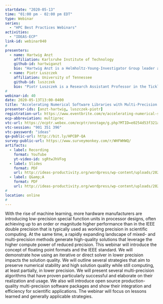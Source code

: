 ```yaml
---
startdate: "2020-05-13"
time: "01:00 pm - 02:00 pm EDT"
type: Webinar
series:
  - "HPC Best Practices Webinars"
activities:
  - "IDEAS-ECP"
link-id: webinar040
#
presenters:
  - name: Hartwig Anzt
    affiliation: Karlsruhe Institute of Technology
    github-id: hartwiganzt
    bio: "Hartwig Anzt is a Helmholtz-Young-Investigator Group leader at the Steinbuch Centre for Computing at the Karlsruhe Institute of Technology. He obtained his PhD in Mathematics at the KIT, and afterwards joined Jack Dongarra’s Innovative Comp. Lab at the U. of Tennessee in 2013. Since 2015 he also holds a Senior Research Scientist position at the U. of Tennessee. He teaches HPC numerics and related topics, including a course on Scientific Computing at the Taiwan National University. In 2017, he contributed to the ISC tutorial on Num. Linear Algebra. Hartwig has a long track record of high-quality software development. He is author of the MAGMA-sparse open source software package managing lead and developer of the Ginkgo numerical linear algebra library, and part of the US Exascale Computing Project (ECP) delivering production-ready numerical linear algebra libraries. Recently, Hartwig Anzt was appointed the PI of the ECP multiprecision effort focusing on the development of multiprecision numerics for Exascale computing."
  - name: Piotr Luszczek
    affiliation: University of Tennessee
    github-id: luszczek
    bio: "Piotr Luszczek is a Research Assistant Professor in the Tickle College of Engineering at the University of Tennessee and a member of the Innovative Computing Laboratory with a long record of research and software development spanning benchmarking, numerical linear algebra for high-performance computing, automatic performance tuning for hardware accelerators, and stochastic models for performance. His mixed-precision work goes back over 15 years to a new look at mixed-precision iterative refinement that is now implemented in modern numerical linear algebra libraries. He contributed to inner-outer iteration research that also exploited performance of lower-precision floating-point arithmetic. More recently, he used autotuning across multiple precisions and introduced a new factorization algorithm with scaling that maintains improved accuracy for reduced-precision computations. Currently, Piotr serves as a co-PI for the Exascale Computing Project (ECP) xSDK project that has as one of its main thrusts the goal of introducing mixed-precision approaches to the world-class software of the Exascale machines."
#
webinar-id: 40
date: 2020-05-13T13:00-0400
title: "Accelerating Numerical Software Libraries with Multi-Precision Algorithms"
presenter-ids: [anzt-hartwig, luszczek-piotr]
registration-url: https://www.eventbrite.com/e/accelerating-numerical-software-libraries-with-multi-precision-algorithms-tickets-102390859818
ecp-abbreviation: multiprec
vtc-url: https://ecptr.webex.com/ecptr/onstage/g.php?MTID=e0254d53f321a359f5b7cd34dc0fe0da9
vtc-session: "901 351 396"
vtc-password: "ideas"
qa-public-url: http://bit.ly/HPCBP-QA
survey-public-url: https://www.surveymonkey.com/r/WHFWHWQ/
artifacts:
  - label: Recording
    format: YouTube
    yt-video-id: sgRtwJhVFog
  - label: Slides
    format: PDF
    url: http://ideas-productivity.org/wordpress/wp-content/uploads/2020/05/webinar040-mixedprecision.pdf
  - label: Q&amp;A
    format: PDF
    url: http://ideas-productivity.org/wordpress/wp-content/uploads/2020/05/webinar040-multiprecision-QA.pdf
#
location: online
#
---
```

With the rise of machine learning, more hardware manufacturers are introducing low-precision special function units in processor designs, often achieving up to an order or magnitude higher performance than in the IEEE double precision that is typically used as working precision in scientific computing. At the same time, a rapidly expanding landscape of mixed- and multi-precision methods generate high-quality solutions that leverage the higher compute power of reduced precision. This webinar will introduce the concept of floating point formats and the IEEE standard. We will demonstrate how using an iterative or direct solver in lower precision impacts the solution quality. We will outline several strategies that aim to preserve numerical stability and high solution quality while still computing, at least partially, in lower precision. We will present several multi-precision algorithms that have proven particularly successful and elaborate on their realization and usage. We also will introduce open source production-quality multi-precision software packages and show their integration and efficiency for scientific applications. The webinar will focus on lessons learned and generally applicable strategies. 
